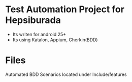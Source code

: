 # Test Automation Project for Hepsiburada
- Its writen for android 25+ 
- Its using Katalon, Appium, Gherkin(BDD)
# Files
Automated BDD Scenarios located under Include/features


